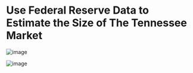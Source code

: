 # Use Federal Reserve Data to Estimate the Size of The Tennessee Market


![image](https://github.com/LNshuti/tennessee-market-size/assets/13305262/61f770b4-da0a-4845-a7ca-20f05b93dd32)



![image](https://github.com/LNshuti/tennessee-market-size/assets/13305262/777eb469-4816-4b7e-bc84-25f6d754bdb5)
